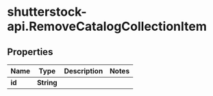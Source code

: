 # shutterstock-api.RemoveCatalogCollectionItem

## Properties
Name | Type | Description | Notes
------------ | ------------- | ------------- | -------------
**id** | **String** |  | 


